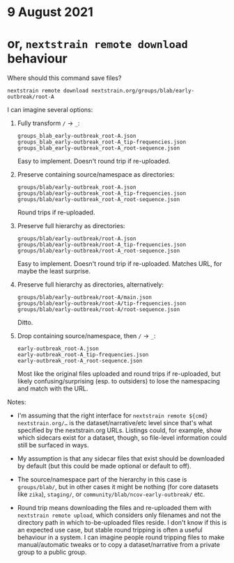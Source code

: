 # 9 August 2021
# or, `nextstrain remote download` behaviour

Where should this command save files?

    nextstrain remote download nextstrain.org/groups/blab/early-outbreak/root-A

I can imagine several options:

 1. Fully transform `/` → `_`:

        groups_blab_early-outbreak_root-A.json
        groups_blab_early-outbreak_root-A_tip-frequencies.json
        groups_blab_early-outbreak_root-A_root-sequence.json

    Easy to implement. Doesn't round trip if re-uploaded.

 2. Preserve containing source/namespace as directories:

        groups/blab/early-outbreak_root-A.json
        groups/blab/early-outbreak_root-A_tip-frequencies.json
        groups/blab/early-outbreak_root-A_root-sequence.json

    Round trips if re-uploaded.

 3. Preserve full hierarchy as directories:

        groups/blab/early-outbreak/root-A.json
        groups/blab/early-outbreak/root-A_tip-frequencies.json
        groups/blab/early-outbreak/root-A_root-sequence.json

    Easy to implement. Doesn't round trip if re-uploaded. Matches URL, for
    maybe the least surprise.

 4. Preserve full hierarchy as directories, alternatively:

        groups/blab/early-outbreak/root-A/main.json
        groups/blab/early-outbreak/root-A/tip-frequencies.json
        groups/blab/early-outbreak/root-A/root-sequence.json

    Ditto.

 5. Drop containing source/namespace, then `/` → `_`:

        early-outbreak_root-A.json
        early-outbreak_root-A_tip-frequencies.json
        early-outbreak_root-A_root-sequence.json

    Most like the original files uploaded and round trips if re-uploaded, but
    likely confusing/surprising (esp. to outsiders) to lose the namespacing and
    match with the URL.


Notes:

  - I'm assuming that the right interface for `nextstrain remote ${cmd}
    nextstrain.org/…` is the dataset/narrative/etc level since that's what
    specified by the nextstrain.org URLs.  Listings could, for example, show
    which sidecars exist for a dataset, though, so file-level information could
    still be surfaced in ways.

  - My assumption is that any sidecar files that exist should be downloaded by
    default (but this could be made optional or default to off).

  - The source/namespace part of the hierarchy in this case is `groups/blab/`,
    but in other cases it might be nothing (for core datasets like `zika`),
    `staging/`, or `community/blab/ncov-early-outbreak/` etc.

  - Round trip means downloading the files and re-uploaded them with
    `nextstrain remote upload`, which considers only filenames and not the
    directory path in which to-be-uploaded files reside.  I don't know if this
    is an expected use case, but stable round tripping is often a useful
    behaviour in a system.  I can imagine people round tripping files to make
    manual/automatic tweaks or to copy a dataset/narrative from a private group
    to a public group.
